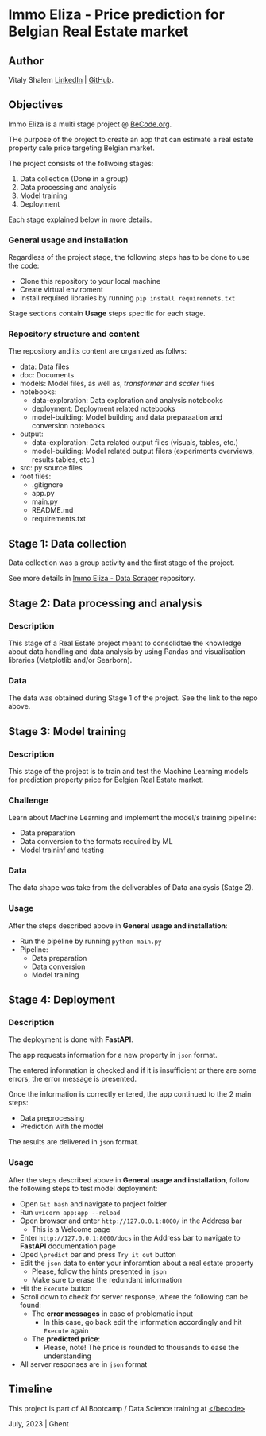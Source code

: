 # Immo Eliza - Price prediction for Belgian Real Estate market


## Author

Vitaly Shalem [LinkedIn](https://www.linkedin.com/in/vitaly-shalem-26aab265/) | [GitHub](https://github.com/vitaly-shalem).


## Objectives

Immo Eliza is a multi stage project @ [BeCode.org](www.becode.org).

THe purpose of the project to create an app that can estimate a real estate property sale price targeting Belgian market. 

The project consists of the follwoing stages:

1. Data collection (Done in a group)
2. Data processing and analysis
3. Model training
4. Deployment

Each stage explained below in more details.


### General usage and installation

Regardless of the project stage, the following steps has to be done to use the code:

- Clone this repository to your local machine
- Create virtual enviroment
- Install required libraries by running `pip install requiremnets.txt`

Stage sections contain **Usage** steps specific for each stage.


### Repository structure and content

The repository and its content are organized as follws:

- data: Data files
- doc: Documents
- models: Model files, as well as, *transformer* and *scaler* files
- notebooks:
    - data-exploration: Data exploration and analysis notebooks
    - deployment: Deployment related notebooks
    - model-building: Model building and data preparaation and conversion notebooks
- output:
    - data-exploration: Data related output files (visuals, tables, etc.)
    - model-building: Model related output filers (experiments overviews, results tables, etc.)
- src: py source files
- root files:
    - .gitignore
    - app.py
    - main.py
    - README.md
    - requirements.txt


## Stage 1: Data collection

Data collection was a group activity and the first stage of the project.

See more details in [Immo Eliza - Data Scraper](https://github.com/vitaly-shalem/ImmoEliza-DataScraper) repository.


## Stage 2: Data processing and analysis

### Description

This stage of a Real Estate project meant to consolidtae the knowledge about data handling and data analysis by using Pandas and visualisation libraries (Matplotlib and/or Searborn).


### Data

The data was obtained during Stage 1 of the project. See the link to the repo above.


## Stage 3: Model training

### Description

This stage of the project is to train and test the Machine Learning models for prediction property price for Belgian Real Estate market.


### Challenge

Learn about Machine Learning and implement the model/s training pipeline:
- Data preparation
- Data conversion to the formats required by ML
- Model traininf and testing


### Data

The data shape was take from the deliverables of Data analsysis (Satge 2).


### Usage

After the steps described above in **General usage and installation**:

- Run the pipeline by running `python main.py`
- Pipeline:
    - Data preparation
    - Data conversion
    - Model training


## Stage 4: Deployment

### Description

The deployment is done with **FastAPI**.

The app requests information for a new property in `json` format.

The entered information is checked and if it is insufficient or there are some errors, the error message is presented.

Once the information is correctly entered, the app continued to the 2 main steps:

- Data preprocessing
- Prediction with the model

The results are delivered in `json` format.


### Usage

After the steps described above in **General usage and installation**, follow the following steps to test model deployment:

- Open `Git bash` and navigate to project folder
- Run `uvicorn app:app --reload`
- Open browser and enter `http://127.0.0.1:8000/` in the Address bar
    - This is a Welcome page
- Enter `http://127.0.0.1:8000/docs` in the Address bar to navigate to **FastAPI** documentation page
- Oped `\predict` bar and press `Try it out` button
- Edit the `json` data to enter your inforamtion about a real estate property
    - Please, follow the hints presented in `json`
    - Make sure to erase the redundant information
- Hit the `Execute` button
- Scroll down to check for server response, where the following can be found:
    - The **error messages** in case of problematic input
        - In this case, go back edit the information accordingly and hit `Execute` again
    - The **predicted price**:
        - Please, note! The price is rounded to thousands to ease the understanding
- All server responses are in `json` format


## Timeline

This project is part of AI Bootcamp / Data Science training at [<\/becode>](www.becode.org)

July, 2023 | Ghent